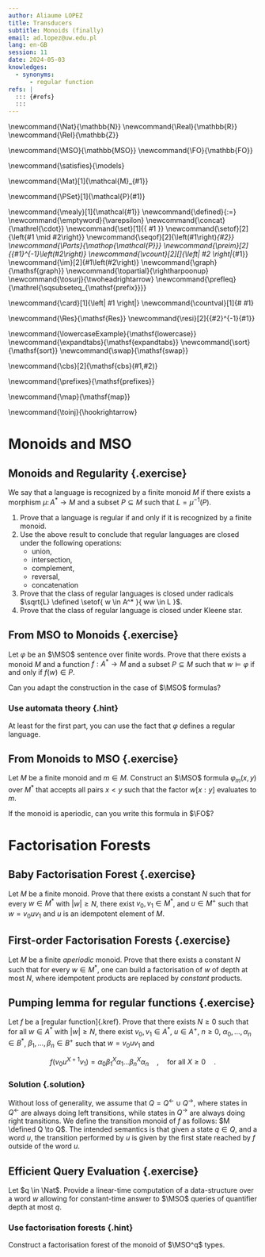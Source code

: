 ```yaml
---
author: Aliaume LOPEZ
title: Transducers
subtitle: Monoids (finally)
email: ad.lopez@uw.edu.pl
lang: en-GB
session: 11
date: 2024-05-03
knowledges:
  - synonyms:
      - regular function
refs: |
  ::: {#refs}
  :::
---
```


<!-- These are the latex command used in this document --->

\newcommand{\Nat}{\mathbb{N}}
\newcommand{\Real}{\mathbb{R}}
\newcommand{\Rel}{\mathbb{Z}}

\newcommand{\MSO}{\mathbb{MSO}}
\newcommand{\FO}{\mathbb{FO}}

\newcommand{\satisfies}{\models}

\newcommand{\Mat}[1]{\mathcal{M}\_{#1}}

\newcommand{\PSet}[1]{\mathcal{P}(#1)}

\newcommand{\mealy}[1]{\mathcal{#1}}
\newcommand{\defined}{:=}
\newcommand{\emptyword}{\varepsilon}
\newcommand{\concat}{\mathrel{\cdot}}
\newcommand{\set}[1]{\{ #1 \}}
\newcommand{\setof}[2]{\left\{#1 \mid #2\right\}}
\newcommand{\seqof}[2]{\left(#1\right)_{#2}}
\newcommand{\Parts}{\mathop{\mathcal{P}}}
\newcommand{\preim}[2]{{#1}^{-1}\left(#2\right)}
\newcommand{\vcount}[2][]{\left| #2 \right|_{#1}}
\newcommand{\im}[2]{#1\left(#2\right)}
\newcommand{\graph}{\mathsf{graph}}
\newcommand{\topartial}{\rightharpoonup}
\newcommand{\tosurj}{\twoheadrightarrow}
\newcommand{\prefleq}{\mathrel{\sqsubseteq\_{\mathsf{prefix}}}}

\newcommand{\card}[1]{\left| #1 \right|}
\newcommand{\countval}[1]{\# #1}

\newcommand{\Res}{\mathsf{Res}}
\newcommand{\resi}[2]{{#2}^{-1}{#1}}

\newcommand{\lowercaseExample}{\mathsf{lowercase}}
\newcommand{\expandtabs}{\mathsf{expandtabs}}
\newcommand{\sort}{\mathsf{sort}}
\newcommand{\swap}{\mathsf{swap}}

\newcommand{\cbs}[2]{\mathsf{cbs}(#1,#2)}

\newcommand{\prefixes}{\mathsf{prefixes}}

\newcommand{\map}{\mathsf{map}}

\newcommand{\toinj}{\hookrightarrow}

# Monoids and MSO

## Monoids and Regularity {.exercise}

We say that a language is recognized by a finite monoid $M$ if there exists
a morphism $\mu \colon A^* \to M$ and a subset $P \subseteq M$ such that $L
= \mu^{-1}(P)$.

1. Prove that a language is regular if and only if it is recognized by a finite
   monoid.
2. Use the above result to conclude that regular languages are closed under
   the following operations:
   - union,
   - intersection,
   - complement,
   - reversal,
   - concatenation
3. Prove that the class of regular languages is closed under
   radicals $\sqrt{L} \defined \setof{ w \in A^* }{ ww \in L }$.
4. Prove that the class of regular language is closed under
   Kleene star.

## From MSO to Monoids {.exercise}

Let $\varphi$ be an $\MSO$ sentence over finite words. Prove that there exists
a monoid $M$ and a function $f : A^* \to M$ and a subset $P \subseteq M$ such
that $w \models \varphi$ if and only if $f(w) \in P$.

Can you adapt the construction in the case of $\MSO$ formulas?

### Use automata theory {.hint}

At least for the first part, you can use the fact that $\varphi$ defines
a regular language.

## From Monoids to MSO {.exercise}

Let $M$ be a finite monoid and $m \in M$. Construct an $\MSO$ formula
$\varphi_m(x,y)$ over $M^*$ that accepts all pairs $x < y$ such that the factor
$w[x:y]$ evaluates to $m$.

If the monoid is aperiodic, can you write this formula in $\FO$?

# Factorisation Forests

## Baby Factorisation Forest {.exercise}

Let $M$ be a finite monoid. Prove that there exists a constant $N$ such that
for every $w \in M^*$ with $|w| \geq N$, there exist $v_0, v_1 \in M^*$, and $u
\in M^+$ such that $w = v_0 u v_1$ and $u$ is an idempotent element of $M$.

## First-order Factorisation Forests {.exercise}

Let $M$ be a finite _aperiodic_ monoid. Prove that there exists a constant $N$
such that for every $w \in M^*$, one can build a factorisation of $w$ of depth
at most $N$, where idempotent products are replaced by _constant_ products.

## Pumping lemma for regular functions {.exercise}

Let $f$ be a [regular function]{.kref}. Prove that there exists $N \geq 0$ such
that for all $w \in A^*$ with $|w| \geq N$, there exist $v_0, v_1 \in A^*$, $u
\in A^+$, $n \geq 0$, $\alpha_0, \dots, \alpha_n \in B^*$, $\beta_1, \dots,
\beta_n \in B^+$ such that $w = v_0 u v_1$ and

$$
f(v_0 u^{X + 1} v_1) = \alpha_0 \beta_1^X
\alpha_1 \dots \beta_n^X \alpha_n  \quad ,\quad  \text{for all } X \geq 0
\quad .
$$

### Solution {.solution}

Without loss of generality, we assume that $Q = Q^\leftarrow \cup
Q^\rightarrow$, where states in $Q^\leftarrow$ are always doing left
transitions, while states in $Q^\rightarrow$ are always doing right
transitions. We define the transition monoid of $f$ as follows: $M \defined
Q \to Q$. The intended semantics is that given a state $q \in Q$, and a word
$u$, the transition performed by $u$ is given by the first state reached by $f$
outside of the word $u$.

## Efficient Query Evaluation {.exercise}

Let $q \in \Nat$. Provide a linear-time computation of a data-structure over
a word $w$ allowing for constant-time answer to $\MSO$ queries of quantifier
depth at most $q$.

### Use factorisation forests {.hint}

Construct a factorisation forest of the monoid of $\MSO^q$ types.
